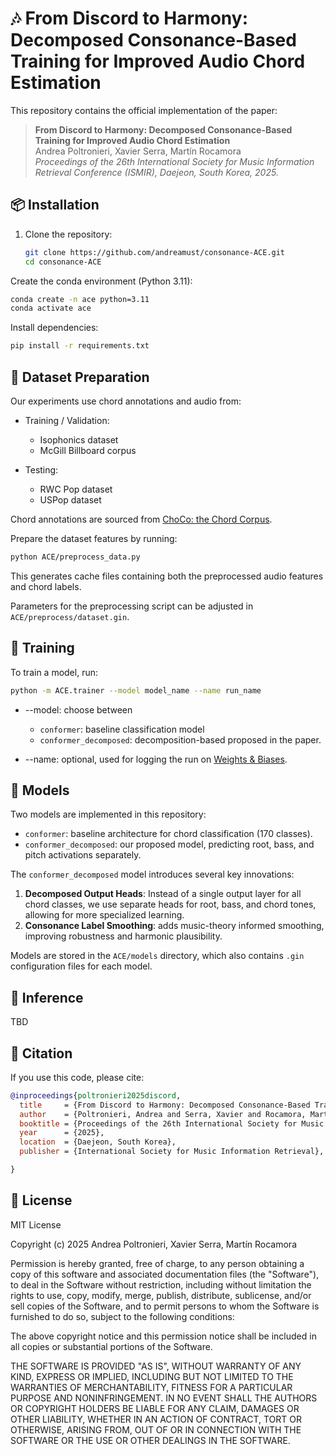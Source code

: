 # 🎶 **From Discord to Harmony**: Decomposed Consonance-Based Training for Improved Audio Chord Estimation

This repository contains the official implementation of the paper:  

> **From Discord to Harmony: Decomposed Consonance-Based Training for Improved Audio Chord Estimation**  
> Andrea Poltronieri, Xavier Serra, Martín Rocamora  
> *Proceedings of the 26th International Society for Music Information Retrieval Conference (ISMIR), Daejeon, South Korea, 2025.*  


## 📦 Installation

1. Clone the repository:  
   ```bash
   git clone https://github.com/andreamust/consonance-ACE.git
   cd consonance-ACE
   ```

Create the conda environment (Python 3.11):

```bash
conda create -n ace python=3.11
conda activate ace
```
Install dependencies:

```bash
pip install -r requirements.txt
```

## 📂 Dataset Preparation

Our experiments use chord annotations and audio from:

* Training / Validation:
    * Isophonics dataset
    * McGill Billboard corpus

* Testing:
    * RWC Pop dataset
    * USPop dataset

Chord annotations are sourced from [ChoCo: the Chord Corpus](https://github.com/andreamust/ChoCo).

Prepare the dataset features by running:

```bash
python ACE/preprocess_data.py
```

This generates cache files containing both the preprocessed audio features and chord labels. 

Parameters for the preprocessing script can be adjusted in `ACE/preprocess/dataset.gin`.

## 🚀 Training
To train a model, run:

```bash
python -m ACE.trainer --model model_name --name run_name
```
* --model: choose between
    * `conformer`: baseline classification model 
    * `conformer_decomposed`: decomposition-based proposed in the paper. 

* --name: optional, used for logging the run on [Weights & Biases](https://wandb.ai/).

## 🎯 Models
Two models are implemented in this repository:

* `conformer`: baseline architecture for chord classification (170 classes).
* `conformer_decomposed`: our proposed model, predicting root, bass, and pitch activations separately.

The `conformer_decomposed` model introduces several key innovations:

1. **Decomposed Output Heads**: Instead of a single output layer for all chord classes, we use separate heads for root, bass, and chord tones, allowing for more specialized learning.
2. **Consonance Label Smoothing**: adds music-theory informed smoothing, improving robustness and harmonic plausibility.

Models are stored in the `ACE/models` directory, which also contains `.gin` configuration files for each model.

## 🔮 Inference

TBD

<!-- To run inference with a trained model, use the following command:

```bash
python -m ACE.inference --model model_name --input audio_file
```

* `model_name`: specify the model to use (either `conformer` or `conformer_decomposed`).
* `audio_file`: path to the audio file for which to predict chord labels. -->

## 📑 Citation

If you use this code, please cite:

```bibtex 
@inproceedings{poltronieri2025discord,
  title     = {From Discord to Harmony: Decomposed Consonance-Based Training for Improved Audio Chord Estimation},
  author    = {Poltronieri, Andrea and Serra, Xavier and Rocamora, Martín},
  booktitle = {Proceedings of the 26th International Society for Music Information Retrieval Conference (ISMIR)},
  year      = {2025},
  location  = {Daejeon, South Korea},
  publisher = {International Society for Music Information Retrieval},

}
```

## 📜 License
MIT License

Copyright (c) 2025 Andrea Poltronieri, Xavier Serra, Martín Rocamora

Permission is hereby granted, free of charge, to any person obtaining a copy
of this software and associated documentation files (the "Software"), to deal
in the Software without restriction, including without limitation the rights
to use, copy, modify, merge, publish, distribute, sublicense, and/or sell
copies of the Software, and to permit persons to whom the Software is
furnished to do so, subject to the following conditions:

The above copyright notice and this permission notice shall be included in all
copies or substantial portions of the Software.

THE SOFTWARE IS PROVIDED "AS IS", WITHOUT WARRANTY OF ANY KIND, EXPRESS OR
IMPLIED, INCLUDING BUT NOT LIMITED TO THE WARRANTIES OF MERCHANTABILITY,
FITNESS FOR A PARTICULAR PURPOSE AND NONINFRINGEMENT. IN NO EVENT SHALL THE
AUTHORS OR COPYRIGHT HOLDERS BE LIABLE FOR ANY CLAIM, DAMAGES OR OTHER
LIABILITY, WHETHER IN AN ACTION OF CONTRACT, TORT OR OTHERWISE, ARISING FROM,
OUT OF OR IN CONNECTION WITH THE SOFTWARE OR THE USE OR OTHER DEALINGS IN THE
SOFTWARE.
